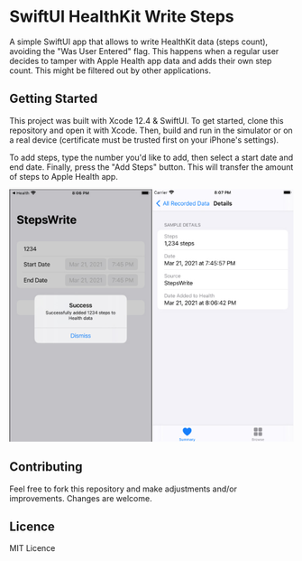 # SwiftUI HealthKit Write Steps

A simple SwiftUI app that allows to write HealthKit data (steps count), avoiding the "Was User Entered" flag. This happens when a regular user decides to tamper with Apple Health app data and adds their own step count. This might be filtered out by other applications.

## Getting Started

This project was built with Xcode 12.4 & SwiftUI. To get started, clone this repository and open it with Xcode. Then, build and run in the simulator or on a real device (certificate must be trusted first on your iPhone's settings).

To add steps, type the number you'd like to add, then select a start date and end date. Finally, press the "Add Steps" button. This will transfer the amount of steps to Apple Health app.

![steps-write-app-preview-with-healthkit](/steps-write-app-preview.jpg)

## Contributing

Feel free to fork this repository and make adjustments and/or improvements. Changes are welcome.

## Licence

MIT Licence
